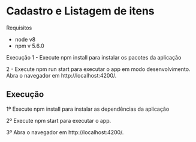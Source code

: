 # Cadastro e Listagem de itens

Requisitos
- node v8 
- npm v 5.6.0

Execução
1 - Execute npm install para instalar os pacotes da aplicação

2 - Execute npm run start para executar o app em modo desenvolvimento. Abra o navegador em http://localhost:4200/.

## Execução

1º Execute npm install para instalar as dependências da aplicação

2º Execute npm start para executar o app.

3º Abra o navegador em http://localhost:4200/.
